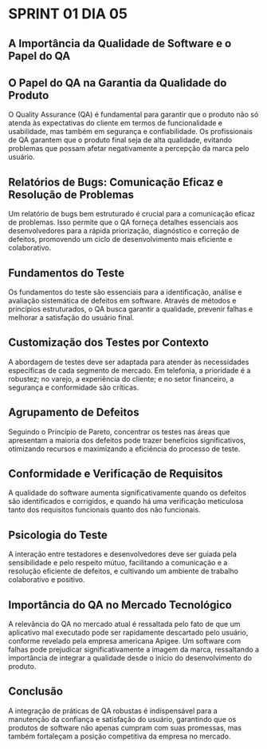 # SPRINT 01 DIA 05

## A Importância da Qualidade de Software e o Papel do QA

## O Papel do QA na Garantia da Qualidade do Produto

O Quality Assurance (QA) é fundamental para garantir que o produto não só atenda às expectativas do cliente em termos de funcionalidade e usabilidade, mas também em segurança e confiabilidade. Os profissionais de QA garantem que o produto final seja de alta qualidade, evitando problemas que possam afetar negativamente a percepção da marca pelo usuário.

## Relatórios de Bugs: Comunicação Eficaz e Resolução de Problemas

Um relatório de bugs bem estruturado é crucial para a comunicação eficaz de problemas. Isso permite que o QA forneça detalhes essenciais aos desenvolvedores para a rápida priorização, diagnóstico e correção de defeitos, promovendo um ciclo de desenvolvimento mais eficiente e colaborativo.

## Fundamentos do Teste

Os fundamentos do teste são essenciais para a identificação, análise e avaliação sistemática de defeitos em software. Através de métodos e princípios estruturados, o QA busca garantir a qualidade, prevenir falhas e melhorar a satisfação do usuário final.

## Customização dos Testes por Contexto

A abordagem de testes deve ser adaptada para atender às necessidades específicas de cada segmento de mercado. Em telefonia, a prioridade é a robustez; no varejo, a experiência do cliente; e no setor financeiro, a segurança e conformidade são críticas.

## Agrupamento de Defeitos

Seguindo o Princípio de Pareto, concentrar os testes nas áreas que apresentam a maioria dos defeitos pode trazer benefícios significativos, otimizando recursos e maximizando a eficiência do processo de teste.

## Conformidade e Verificação de Requisitos

A qualidade do software aumenta significativamente quando os defeitos são identificados e corrigidos, e quando há uma verificação meticulosa tanto dos requisitos funcionais quanto dos não funcionais.

## Psicologia do Teste

A interação entre testadores e desenvolvedores deve ser guiada pela sensibilidade e pelo respeito mútuo, facilitando a comunicação e a resolução eficiente de defeitos, e cultivando um ambiente de trabalho colaborativo e positivo.

## Importância do QA no Mercado Tecnológico

A relevância do QA no mercado atual é ressaltada pelo fato de que um aplicativo mal executado pode ser rapidamente descartado pelo usuário, conforme revelado pela empresa americana Apigee. Um software com falhas pode prejudicar significativamente a imagem da marca, ressaltando a importância de integrar a qualidade desde o início do desenvolvimento do produto.

## Conclusão

A integração de práticas de QA robustas é indispensável para a manutenção da confiança e satisfação do usuário, garantindo que os produtos de software não apenas cumpram com suas promessas, mas também fortaleçam a posição competitiva da empresa no mercado.

